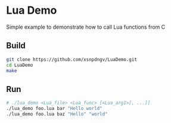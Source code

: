 Lua Demo
========

Simple example to demonstrate how to call Lua functions from C

Build
-----

```bash
git clone https://github.com/xsnpdngv/LuaDemo.git
cd LuaDemo
make
```

Run
---

```bash
# ./lua_demo <Lua_file> <Lua_func> [<Lua_arg1>[, ...]]
./lua_demo foo.lua bar "Hello world"
./lua_demo foo.lua baz "Hello" "world"
```
